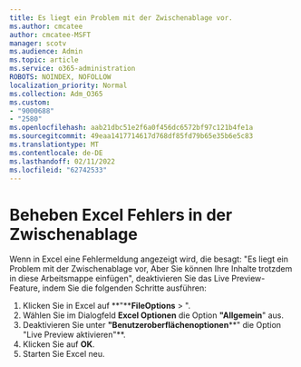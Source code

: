 ```yaml
---
title: Es liegt ein Problem mit der Zwischenablage vor.
ms.author: cmcatee
author: cmcatee-MSFT
manager: scotv
ms.audience: Admin
ms.topic: article
ms.service: o365-administration
ROBOTS: NOINDEX, NOFOLLOW
localization_priority: Normal
ms.collection: Adm_O365
ms.custom:
- "9000688"
- "2580"
ms.openlocfilehash: aab21dbc51e2f6a0f456dc6572bf97c121b4fe1a
ms.sourcegitcommit: 49eaa1417714617d768df85fd79b65e35b6e5c83
ms.translationtype: MT
ms.contentlocale: de-DE
ms.lasthandoff: 02/11/2022
ms.locfileid: "62742533"
---
```

# <a name="resolving-excel-clipboard-error"></a>Beheben Excel Fehlers in der Zwischenablage

Wenn in Excel eine Fehlermeldung angezeigt wird, die besagt: "Es liegt ein Problem mit der Zwischenablage vor, Aber Sie können Ihre Inhalte trotzdem in diese Arbeitsmappe einfügen", deaktivieren Sie das Live Preview-Feature, indem Sie die folgenden Schritte ausführen:

1. Klicken Sie in Excel auf **"****FileOptions** > ".
3. Wählen Sie im Dialogfeld **Excel Optionen** die Option **"Allgemein**" aus.
4. Deaktivieren Sie unter **"Benutzeroberflächenoptionen****" die Option "Live Preview aktivieren"**.
5. Klicken Sie auf **OK**.
6. Starten Sie Excel neu.
